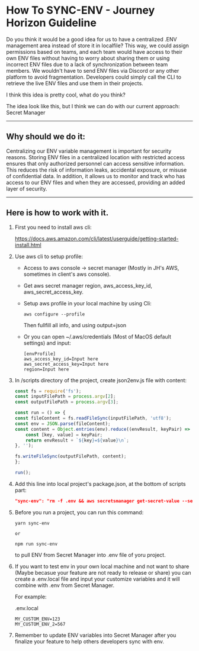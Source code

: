 # How To SYNC-ENV - Journey Horizon Guideline

Do you think it would be a good idea for us to have a centralized .ENV management area instead of store it in localfile? This way, we could assign permissions based on teams, and each team would have access to their own ENV files without having to worry about sharing them or using incorrect ENV files due to a lack of synchronization between team members. We wouldn't have to send ENV files via Discord or any other platform to avoid fragmentation. Developers could simply call the CLI to retrieve the live ENV files and use them in their projects.

I think this idea is pretty cool, what do you think?

The idea look like this, but I think we can do with our current approach: Secret Manager

-----------

## Why should we do it:

Centralizing our ENV variable management is important for security reasons. Storing ENV files in a centralized location with restricted access ensures that only authorized personnel can access sensitive information. This reduces the risk of information leaks, accidental exposure, or misuse of confidential data. In addition, it allows us to monitor and track who has access to our ENV files and when they are accessed, providing an added layer of security.

-----------


## Here is how to work with it.

1. First you need to install aws cli:

    https://docs.aws.amazon.com/cli/latest/userguide/getting-started-install.html


2. Use aws cli to setup profile:

    - Access to aws console -> secret manager (Mostly in JH's AWS, sometimes in client's aws console).

    - Get aws secret manager region, aws_access_key_id, aws_secret_access_key.

    - Setup aws profile in your local machine by using Cli:
        ```
        aws configure --profile
        ``` 
        Then fullfill all info, and using output=json
    
    - Or you can open ~/.aws/credentials (Most of MacOS default settings) and input:
        ```
        [envProfile]
        aws_access_key_id=Input here
        aws_secret_access_key=Input here
        region=Input here
        ```

3. In /scripts directory of the project, create json2env.js file with content:
    ```js
    const fs = require('fs');
    const inputFilePath = process.argv[2];
    const outputFilePath = process.argv[3];

    const run = () => {
    const fileContent = fs.readFileSync(inputFilePath, 'utf8');
    const env = JSON.parse(fileContent);
    const content = Object.entries(env).reduce((envResult, keyPair) => {
        const [key, value] = keyPair;
        return envResult + `${key}=${value}\n`;
    }, '');

    fs.writeFileSync(outputFilePath, content);
    };

    run();
    ```

4. Add this line into local project's package.json, at the bottom of scripts part:

    ```json
    "sync-env": "rm -f .env && aws secretsmanager get-secret-value --secret-id <Secret Id of project in Secret Manager> --region=ap-southeast-1 --query SecretString --output text --profile=<Input your env profile name > .env.json && node ./scripts/json2env.js .env.json .env"
    ```

5. Before you run a project, you can run this command:

    ```
    yarn sync-env

    or 

    npm run sync-env
    ```

    to pull ENV from Secret Manager into .env file of yoru project.

6. If you want to test env in your own local machine and not want to share (Maybe becasue your feature are not ready to release or share) you can create a .env.local file and input your customize variables and it will combine with .env from Secret Manager.

    For example:

    .env.local
    ```
    MY_CUSTOM_ENV=123
    MY_CUSTOM_ENV_2=567
    ```

7. Remember to update ENV variables into Secret Manager after you finalize your feature to help others developers sync with env.
